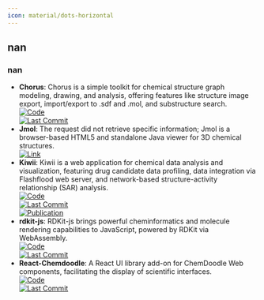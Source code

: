 ```yaml
---
icon: material/dots-horizontal
---
```



## **nan**
### **nan**
- **Chorus**: Chorus is a simple toolkit for chemical structure graph modeling, drawing, and analysis, offering features like structure image export, import/export to .sdf and .mol, and substructure search.  
	[![Code](https://img.shields.io/github/stars/mojaie/chorus?style=for-the-badge&logo=github)](https://github.com/mojaie/chorus)  
	[![Last Commit](https://img.shields.io/github/last-commit/mojaie/chorus?style=for-the-badge&logo=github)](https://github.com/mojaie/chorus)  
- **Jmol**: The request did not retrieve specific information; Jmol is a browser-based HTML5 and standalone Java viewer for 3D chemical structures.  
	[![Link](https://img.shields.io/badge/Link-online-brightgreen?style=for-the-badge&logo=cachet&logoColor=65FF8F)](http://jmol.sourceforge.net/)  
- **Kiwii**: Kiwii is a web application for chemical data analysis and visualization, featuring drug candidate data profiling, data integration via Flashflood web server, and network-based structure-activity relationship (SAR) analysis.  
	[![Code](https://img.shields.io/github/stars/mojaie/kiwiii?style=for-the-badge&logo=github)](https://github.com/mojaie/kiwiii?tab=readme-ov-file)  
	[![Last Commit](https://img.shields.io/github/last-commit/mojaie/kiwiii?style=for-the-badge&logo=github)](https://github.com/mojaie/kiwiii?tab=readme-ov-file)  
	[![Publication](https://img.shields.io/badge/Publication-Citations:61-blue?style=for-the-badge&logo=bookstack)](https://doi.org/10.1007/s10822-014-9760-0)  
- **rdkit-js**: RDKit-js brings powerful cheminformatics and molecule rendering capabilities to JavaScript, powered by RDKit via WebAssembly.  
	[![Code](https://img.shields.io/github/stars/rdkit/rdkit-js?style=for-the-badge&logo=github)](https://github.com/rdkit/rdkit-js)  
	[![Last Commit](https://img.shields.io/github/last-commit/rdkit/rdkit-js?style=for-the-badge&logo=github)](https://github.com/rdkit/rdkit-js)  
- **React-Chemdoodle**: A React UI library add-on for ChemDoodle Web components, facilitating the display of scientific interfaces.  
	[![Code](https://img.shields.io/github/stars/melaniebrgr/react-chemdoodleweb?style=for-the-badge&logo=github)](https://github.com/melaniebrgr/react-chemdoodleweb)  
	[![Last Commit](https://img.shields.io/github/last-commit/melaniebrgr/react-chemdoodleweb?style=for-the-badge&logo=github)](https://github.com/melaniebrgr/react-chemdoodleweb)  
